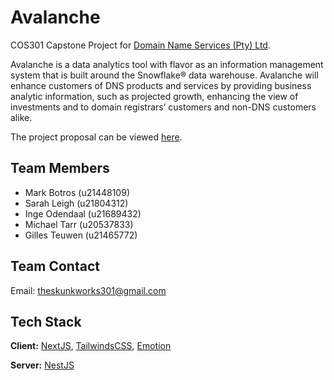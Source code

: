 # Avalanche
COS301 Capstone Project for [Domain Name Services (Pty) Ltd](https://dns.business/).

Avalanche is a data analytics tool with flavor as an information management system that is built around the Snowflake® data warehouse. Avalanche will enhance customers of DNS products and services by providing business analytic information, such as projected growth, enhancing the view of investments and to domain registrars’ customers and non-DNS customers alike.

The project proposal can be viewed [here](https://astonmartin.sloththe.dev/isawesome/COS301%20-%20Avalanche%20Proposal%20Final%20-%20Neil%20Dundas.pdf).

## Team Members
- Mark Botros (u21448109)
- Sarah Leigh (u21804312)
- Inge Odendaal (u21689432)
- Michael Tarr (u20537833)
- Gilles Teuwen (u21465772)

## Team Contact
Email: [theskunkworks301@gmail.com](mailto:theskunkworks301@gmail.com)
## Tech Stack

**Client:** [NextJS](https://nextjs.org/), [TailwindsCSS](https://tailwindcss.com/), [Emotion](https://emotion.sh/docs/introduction)

**Server:** [NestJS](https://nestjs.com/)
